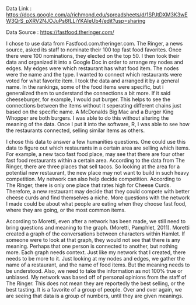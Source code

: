 Data Link : https://docs.google.com/a/richmond.edu/spreadsheets/d/1SPJtDXM3K3wEW3QrS_pXRV2NJOJuPs6fLLiYKAIeUb4/edit?usp=sharing

Data Source : https://fastfood.theringer.com/

I chose to use data from Fastfood.com.theringer.com. The Ringer, a news source, asked its staff to nominate their 100 top fast food favorites. Once there were 100 nominations, they elected on the top 50. I then took their data and organized it into a Google Doc in order to arrange my nodes and edges. My edges were which restaurant has what food item. The nodes were the name and the type. I wanted to connect which restaurants were voted for what favorite item. I took the data and arranged it by a general name. In the rankings, some of the food items were specific, but i generalized them to understand the connections a bit more. If it said cheeseburger, for example, I would put burger. This helps to see the connections between the items without it seperating different chains just based on the specific name. A McDonalds Big Mac and a Burger King Whopper are both burgers. I was able to do this without altering the meaning of the data. Once I put it into the software, R, I was able to see how the restaurants connected, selling similar items as others. 

I chose this data to answer a few humanities questions. One could use this data to figure out which restaurants in a certain area are selling which items. For example, a new taco fast food place, may see that there are four other fast food restaurants within a certain area. According to the data from The Ringer, there are three places that sell tacos. So looking at the area for a potential new restaurant, the new place may not want to build in such heavy competition. My network can also help decide competition. According to The Ringer, there is only one place that rates high for Cheese Curds. Therefore, a new restaurant may decide that they could compete with better cheese curds and find themselves a niche. More questions with the network I made could be about what people are eating when they choose fast food, where they are going, or the most common items. 

According to Moretti, even after a network has been made, we still need to bring questions and meaning to the graph. (Moretti, Pamphlet, 2011). Moretti created a graph of the conversations between characters within Hamlet. If someone were to look at that graph, they would not see that there is any meaning. Perhaps that one person is connected to another, but nothing more. Each graph needs context. Just like my network that I created, there needs to be more to it. Just looking at my nodes and edges, we gather the name of a restaurant, and the name of food items. But the meaning needs to be understood. Also, we need to take the information as not 100% true or unbiased. My network was based off of personal opinions from the staff of The Ringer. This does not mean they are reportedly the best selling, or the best tasting. It is a favorite of a group of people. Over and over again, we are seeing that data is a group of numbers, until they are given meanings. 

